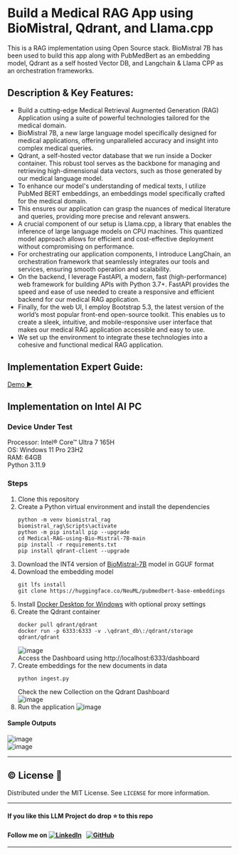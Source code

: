 # Build a Medical RAG App using BioMistral, Qdrant, and Llama.cpp
This is a RAG implementation using Open Source stack. BioMistral 7B has been used to build this app along with PubMedBert as an embedding model, Qdrant as a self hosted Vector DB, and Langchain &amp; Llama CPP as an orchestration frameworks.

## Description & Key Features:
- Build a cutting-edge Medical Retrieval Augmented Generation (RAG) Application using a suite of powerful technologies tailored for the medical domain.
- BioMistral 7B, a new large language model specifically designed for medical applications, offering unparalleled accuracy and insight into complex medical queries.
- Qdrant, a self-hosted vector database that we run inside a Docker container. This robust tool serves as the backbone for managing and retrieving high-dimensional data vectors, such as those generated by our medical language model.
- To enhance our model's understanding of medical texts, I utilize PubMed BERT embeddings, an embeddings model specifically crafted for the medical domain.
- This ensures our application can grasp the nuances of medical literature and queries, providing more precise and relevant answers.
- A crucial component of our setup is Llama.cpp, a library that enables the inference of large language models on CPU machines. This quantized model approach allows for efficient and cost-effective deployment without compromising on performance.
- For orchestrating our application components, I introduce LangChain, an orchestration framework that seamlessly integrates our tools and services, ensuring smooth operation and scalability.
- On the backend, I leverage FastAPI, a modern, fast (high-performance) web framework for building APIs with Python 3.7+. FastAPI provides the speed and ease of use needed to create a responsive and efficient backend for our medical RAG application.
- Finally, for the web UI, I employ Bootstrap 5.3, the latest version of the world’s most popular front-end open-source toolkit. This enables us to create a sleek, intuitive, and mobile-responsive user interface that makes our medical RAG application accessible and easy to use.
- We set up the environment to integrate these technologies into a cohesive and functional medical RAG application.

  
 ## Implementation Expert Guide:
[Demo ▶️](https://www.youtube.com/watch?v=A_m3tCqdts4)

## Implementation on Intel AI PC    
### Device Under Test   
Processor: Intel® Core™ Ultra 7 165H      
OS: Windows 11 Pro 23H2   
RAM: 64GB   
Python 3.11.9   

### Steps   
1. Clone this repository
2. Create a Python virtual environment and install the dependencies   
   ```
   python -m venv biomistral_rag   
   biomistral_rag\Scripts\activate   
   python -m pip install pip --upgrade  
   cd Medical-RAG-using-Bio-Mistral-7B-main
   pip install -r requirements.txt   
   pip install qdrant-client --upgrade   
   ```
3. Download the INT4 version of [BioMistral-7B](https://huggingface.co/MaziyarPanahi/BioMistral-7B-GGUF/blob/main/BioMistral-7B.Q4_K_M.gguf) model in GGUF format 
4. Download the embedding model
   ```
   git lfs install
   git clone https://huggingface.co/NeuML/pubmedbert-base-embeddings
   ```
5. Install [Docker Desktop for Windows](https://docs.docker.com/desktop/setup/install/windows-install/) with optional proxy settings    
6. Create the Qdrant container
   ```
   docker pull qdrant/qdrant
   docker run -p 6333:6333 -v .\qdrant_db\:/qdrant/storage qdrant/qdrant
   ```
   ![image](https://github.com/user-attachments/assets/36b17d09-2f61-4645-a336-3458627da6be)   
   Access the Dashboard using http://localhost:6333/dashboard    
7. Create embeddings for the new documents in data
   ```
   python ingest.py
   ```   
   Check the new Collection on the Qdrant Dashboard   
   ![image](https://github.com/user-attachments/assets/13740e55-4e12-4d0f-8267-695d5edeec0a)     
8. Run the application
   ![image](https://github.com/user-attachments/assets/5ec90875-be78-4bc9-9acf-09859235e313)    
#### Sample Outputs
![image](https://github.com/user-attachments/assets/94282267-ebf0-46eb-b587-996e886e6cb7)   
![image](https://github.com/user-attachments/assets/37aa70b3-1b6d-49b3-a050-d6d5aef882ee)   

 ---
## ©️ License 🪪 

Distributed under the MIT License. See `LICENSE` for more information.

---

#### **If you like this LLM Project do drop ⭐ to this repo**
#### Follow me on [![LinkedIn](https://img.shields.io/badge/linkedin-%230077B5.svg?style=for-the-badge&logo=linkedin&logoColor=white)](https://www.linkedin.com/in/gurpreetkaurjethra/) &nbsp; [![GitHub](https://img.shields.io/badge/github-%23121011.svg?style=for-the-badge&logo=github&logoColor=white)](https://github.com/GURPREETKAURJETHRA/)

---
